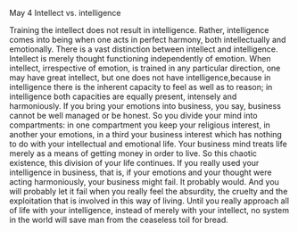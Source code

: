 May 4
Intellect vs. intelligence

Training the intellect does not result in intelligence. Rather, intelligence comes into being when one acts in perfect harmony, both intellectually and emotionally. There is a vast distinction between intellect and intelligence. Intellect is merely thought functioning independently of emotion. When intellect, irrespective of emotion, is trained in any particular direction, one may have great intellect, but one does not have intelligence,because in intelligence there is the inherent capacity to feel as well as to reason; in intelligence both capacities are equally present, intensely and harmoniously.
If you bring your emotions into business, you say, business cannot be well managed or be honest. So you divide your mind into compartments: in one compartment you keep your religious interest, in another your emotions, in a third your business interest which has nothing to do with your intellectual and emotional life. Your business mind treats life merely as a means of getting money in order to live. So this chaotic existence, this division of your life continues. If you really used your intelligence in business, that is, if your emotions and your thought were acting harmoniously, your business might fail. It probably would. And you will probably let it fail when you really feel the absurdity, the cruelty and the exploitation that is involved in this way of living.
Until you really approach all of life with your intelligence, instead of merely with your intellect, no system in the world will save man from the ceaseless toil for bread.
